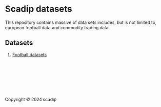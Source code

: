 # Scadip datasets

This repository contains massive  of data sets includes, but is not limited to, european football data and commodity trading data.

## Datasets

1.  [Football datasets](./football)

<br>
<br>
<br>
<br>
<br>
<br>

Copyright © 2024 scadip
